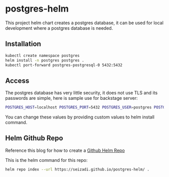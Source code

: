 # postgres-helm

This project helm chart creates a postgres database, it can be used for local development
where a postgres database is needed.

## Installation
```bash
kubectl create namespace postgres
helm install -n postgres postgres .
kubectl port-forward postgres-postgresql-0 5432:5432
```

## Access
The postgres database has very little security, it does not use TLS and its passwords
are simple, here is sample use for backstage server:

```bash
POSTGRES_HOST=localhost POSTGRES_PORT=5432 POSTGRES_USER=postgres POSTGRES_PASSWORD=postgres npm start
```

You can change these values by providing custom values to helm install command.

## Helm Github Repo
Reference this blog for how to create a 
[Github Helm Repo](https://medium.com/@mattiaperi/create-a-public-helm-chart-repository-with-github-pages-49b180dbb417)

This is the helm command for this repo:
```bash
helm repo index --url https://seizadi.github.io/postgres-helm/ . 
```
